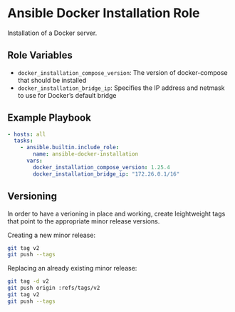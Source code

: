Ansible Docker Installation Role
================================

Installation of a Docker server.

## Role Variables

- `docker_installation_compose_version`: The version of docker-compose that should be installed
- `docker_installation_bridge_ip`: Specifies the IP address and netmask to use for Docker’s default bridge

## Example Playbook

```yaml
- hosts: all
  tasks:
    - ansible.builtin.include_role:
        name: ansible-docker-installation
      vars:
        docker_installation_compose_version: 1.25.4
        docker_installation_bridge_ip: "172.26.0.1/16"
```

## Versioning

In order to have a verioning in place and working, create leightweight tags that point to the appropriate minor release versions.

Creating a new minor release:

```bash
git tag v2
git push --tags
```

Replacing an already existing minor release:

```bash
git tag -d v2
git push origin :refs/tags/v2
git tag v2
git push --tags
```
